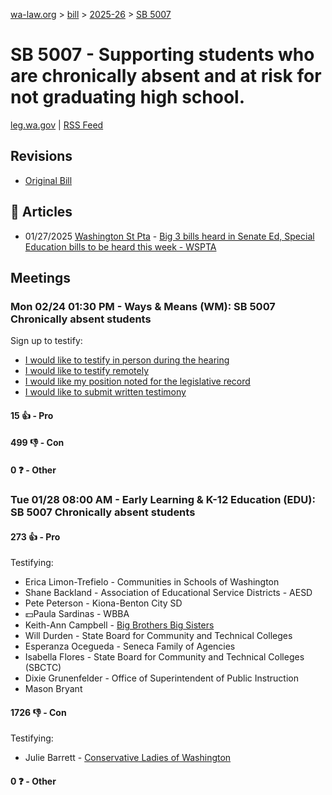[wa-law.org](/) > [bill](/bill/) > [2025-26](/bill/2025-26/) > [SB 5007](/bill/2025-26/sb/5007/)

# SB 5007 - Supporting students who are chronically absent and at risk for not graduating high school.
[leg.wa.gov](https://app.leg.wa.gov/billsummary?BillNumber=5007&Year=2025&Initiative=false) | [RSS Feed](./rss.xml)

## Revisions
* [Original Bill](1/)

## 📰 Articles
* 01/27/2025 [Washington St Pta](/org/washington_st_pta/) - [Big 3 bills heard in Senate Ed, Special Education bills to be heard this week - WSPTA](https://www.wastatepta.org/2025session-week3/#:~:text=SB%205007)

## Meetings
### Mon 02/24 01:30 PM - Ways & Means (WM): SB 5007 Chronically absent students
Sign up to testify:
* [I would like to testify in person during the hearing](https://app.leg.wa.gov/csi/Testifier/Add?chamber=House&mId=32887&aId=164850&caId=26094&tId=1)
* [I would like to testify remotely](https://app.leg.wa.gov/csi/Testifier/Add?chamber=House&mId=32887&aId=164850&caId=26094&tId=2)
* [I would like my position noted for the legislative record](https://app.leg.wa.gov/csi/Testifier/Add?chamber=House&mId=32887&aId=164850&caId=26094&tId=3)
* [I would like to submit written testimony](https://app.leg.wa.gov/csi/Testifier/Add?chamber=House&mId=32887&aId=164850&caId=26094&tId=4)

#### 15 👍 - Pro

#### 499 👎 - Con

#### 0 ❓ - Other

### Tue 01/28 08:00 AM - Early Learning & K-12 Education (EDU): SB 5007 Chronically absent students
#### 273 👍 - Pro
Testifying:
* Erica Limon-Trefielo - Communities in Schools of Washington
* Shane Backland - Association of Educational Service Districts -  AESD
* Pete Peterson - Kiona-Benton City SD
* 💵Paula Sardinas - WBBA
* Keith-Ann Campbell - [Big Brothers Big Sisters](/org/big_brothers_big_sisters/)
* Will Durden - State Board for Community and Technical Colleges
* Esperanza Ocegueda - Seneca Family of Agencies
* Isabella Flores - State Board for Community and Technical Colleges (SBCTC)
* Dixie Grunenfelder - Office of Superintendent of Public Instruction
* Mason Bryant

#### 1726 👎 - Con
Testifying:
* Julie Barrett - [Conservative Ladies of Washington](/org/conservative_ladies_of_washington/)

#### 0 ❓ - Other
